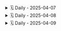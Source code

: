 <details>
<summary>🗓️ Daily - 2025-04-07</summary>

### 👤 Gabriela Rodrigues conceição 

**✅ Ontem:** Pesquisei ideias para os temas de trabalho em Engenharia de Software: saúde pública, segurança alimentar e monitoramento climatico. Cada um oferece boas oportunidades para desenvolver soluções tecnológicas com impacto social.  
**📌 Hoje:** reunião para selicionar o tema   
**🚧 Impedimentos:** nenhum

---

### 👤 Taíza Paula de Oliveira Lima

**✅ Ontem:** Criação e atualização do repositório no github   
**📌 Hoje:** Pesquisas sobre os temas propostos para o desenvolvimento do trabalho  
**🚧 Impedimentos:** Não  

---

### 👤 Gregory Gabriel Ozaki Coelho

**✅ Ontem:** Pesquisa sobre o tema e o que podemos fazer com base nisso.  
**📌 Hoje:** Continuar a pesquisa e debater com a equipe as possíveis ideias para desenvolvimento do projeto.  
**🚧 Impedimentos:** Não houve nenhum.  

---

### 👤 Leano Guerreiro Baba

**✅ Ontem:** Pesquisei aplicativos feitos com a ferramenta proposta afim de avaliar a viabilidade de desenvolvimento de um aplicativo que aborda o tema escolhido  
**📌 Hoje:** Continuarei com a pesquisa de ontem  
**🚧 Impedimentos:** Hoje não  

---

### 👤 Brayner Santana Brito

**✅ Ontem:** Pesquisas sobre o tema  
**📌 Hoje:** Hoje faremos uma reunião para discutirmos o que iremos pesquisar para desenvolver o trabalho.  
**🚧 Impedimentos:** Não   

---

</details>
<details>
<summary>🗓️ Daily - 2025-04-08</summary>

### 👤 Taíza Paula de Oliveira Lima 

**✅ Ontem:** Pesquisas relacionadas aos temas propostos para o desenvolvimento do trabalho   
**📌 Hoje:** Estudar a ferramenta thunkable para definir a viabilidade do desenvolvimento do aplicativo voltado para algum dos temas  
**🚧 Impedimentos:** Não   

---

### 👤 Leano Guerreiro 

**✅ Ontem:** Reunião em grupo com o monitor da disciplina  
**📌 Hoje:** Sem atividades predefinidas para hoje   
**🚧 Impedimentos:** não   

---

### 👤 Gabriela Rodrigues conceição 

**✅ Ontem:** Foi feita escolha do tema, logo fiz a pesquisa de apps para ter referencias   
**📌 Hoje:** pesquisa  
**🚧 Impedimentos:** não  

---

### 👤 Gregory Gabriel Ozaki Coelho

**✅ Ontem:** Foi decidido o tema do  trabalho e discutimos algumas funcionalidades para o app.  
**📌 Hoje:** Foi discutido novas funcionalidades.  
**🚧 Impedimentos:** Não.  

---
</details>
<details>
<summary>🗓️ Daily - 2025-04-09</summary>

### 👤 Gregory Gabriel Ozaki Coelho

**✅ Ontem:** Tivemos novas ideias sobre o app.  
**📌 Hoje:** Definir funcionalidades.  
**🚧 Impedimentos:** Não.  

---

### 👤 Taíza Paula

**✅ Ontem:** Estudei a ferramenta thunkable para definir a viabilidade do desenvolvimento do aplicativo voltado para algum dos temas  
**📌 Hoje:** Continuar os estudos e pesquisas voltados a temática saúde pública que vai ser o foco do nosso trabalho   
**🚧 Impedimentos:** Não   

---

### 👤 Leano Guerreiro Baba

**✅ Ontem:** reunião com o grupo para reavaliarmos a proposta do projeto  
**📌 Hoje:** reunião com o grupo e o monitor da disciplina para avaliar a viabilidade de desenvolvimento do projeto  
**🚧 Impedimentos:** não  

---

### 👤 Brayner Santana Brito 

**✅ Ontem:** Nada  
**📌 Hoje:** Hoje pretendo participar com o time em uma reunião com o monitor da turma e apresentar alguns propostas de projetos.  
**🚧 Impedimentos:** Não   

---

<details>
<summary>🗓️ Daily - 2025-04-10</summary>

</details>

<details>
<summary>🗓️ Daily - 2025-04-10</summary>

</details>

